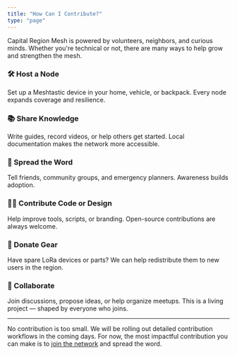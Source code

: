 ```yaml
---
title: "How Can I Contribute?"
type: "page"
---
```


Capital Region Mesh is powered by volunteers, neighbors, and curious minds. Whether you're technical or not, there are many ways to help grow and strengthen the mesh.

### 🛠️ Host a Node
Set up a Meshtastic device in your home, vehicle, or backpack. Every node expands coverage and resilience.

### 📚 Share Knowledge
Write guides, record videos, or help others get started. Local documentation makes the network more accessible.

### 💬 Spread the Word
Tell friends, community groups, and emergency planners. Awareness builds adoption.

### 🧑‍💻 Contribute Code or Design
Help improve tools, scripts, or branding. Open-source contributions are always welcome.

### 🎁 Donate Gear
Have spare LoRa devices or parts? We can help redistribute them to new users in the region.

### 🤝 Collaborate
Join discussions, propose ideas, or help organize meetups. This is a living project — shaped by everyone who joins.

---

No contribution is too small. We will be rolling out detailed contribution workflows in the coming days. For now, the most impactful contribution you can make is to [join the network](../join/) and spread the word.
